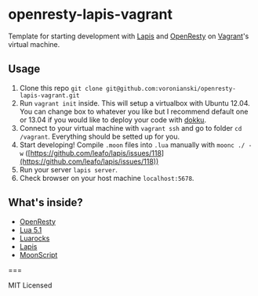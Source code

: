 # openresty-lapis-vagrant

Template for starting development with [Lapis](http://leafo.net/lapis) and [OpenResty](http://openresty.org) on [Vagrant](http://www.vagrantup.com/)'s virtual machine.

## Usage

1. Clone this repo ``git clone git@github.com:voronianski/openresty-lapis-vagrant.git``
2. Run ``vagrant init`` inside. This will setup a virtualbox with Ubuntu 12.04. You can change box to whatever you like but I recommend default one or 13.04 if you would like to deploy your code with [dokku](https://github.com/progrium/dokku).
3. Connect to your virtual machine with ``vagrant ssh`` and go to folder ``cd /vagrant``. Everything should be setted up for you.
4. Start developing! Compile ``.moon`` files into ``.lua`` manually with ``moonc ./ -w`` ([https://github.com/leafo/lapis/issues/118](https://github.com/leafo/lapis/issues/118))
5. Run your server ``lapis server``.
6. Check browser on your host machine ``localhost:5678``.

## What's inside?

- [OpenResty](http://openresty.org/#Installation)
- [Lua 5.1](http://www.lua.org/about.html)
- [Luarocks](http://luarocks.org)
- [Lapis](http://leafo.net/lapis/reference.html)
- [MoonScript](http://moonscript.org)

===

MIT Licensed
